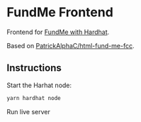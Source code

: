 # FundMe Frontend

Frontend for [FundMe with Hardhat](https://github.com/ZeroEkkusu/hardhat-typescript-playground/tree/main/hardhat-fund-me).

Based on [PatrickAlphaC/html-fund-me-fcc](https://github.com/PatrickAlphaC/html-fund-me-fcc).

## Instructions

Start the Harhat node:

```sh
yarn hardhat node
```

Run live server
